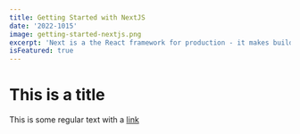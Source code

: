 ```yaml
---
title: Getting Started with NextJS
date: '2022-1015'
image: getting-started-nextjs.png
excerpt: 'Next is a the React framework for production - it makes building fullstack React apps and sites a breeze and ships with built-in SSR.'
isFeatured: true
---
```


# This is a title

This is some regular text with a [link](https://google.com)
